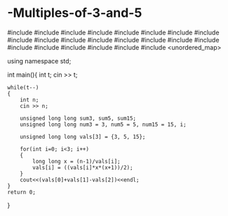 # -Multiples-of-3-and-5

#include <map>
#include <set>
#include <list>
#include <cmath>
#include <ctime>
#include <deque>
#include <queue>
#include <stack>
#include <string>
#include <bitset>
#include <cstdio>
#include <limits>
#include <vector>
#include <climits>
#include <cstring>
#include <cstdlib>
#include <fstream>
#include <numeric>
#include <sstream>
#include <iostream>
#include <algorithm>
#include <unordered_map>

using namespace std;


int main(){
    int t;
    cin >> t;
       
    while(t--)
    {
        int n;
        cin >> n;               
       
        unsigned long long sum3, sum5, sum15;
        unsigned long long num3 = 3, num5 = 5, num15 = 15, i;
        
        unsigned long long vals[3] = {3, 5, 15};
        
        for(int i=0; i<3; i++)
        {
            long long x = (n-1)/vals[i];
            vals[i] = ((vals[i]*x*(x+1))/2);            
        }
        cout<<(vals[0]+vals[1]-vals[2])<<endl;
    }
    return 0;
}
